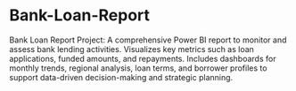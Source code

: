 # Bank-Loan-Report
Bank Loan Report Project: A comprehensive Power BI report to monitor and assess bank lending activities. Visualizes key metrics such as loan applications, funded amounts, and repayments. Includes dashboards for monthly trends, regional analysis, loan terms, and borrower profiles to support data-driven decision-making and strategic planning.
